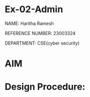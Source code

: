 # Ex-02-Admin
NAME: Haritha Ramesh

REFERENCE NUMBER: 23003324

DEPARTMENT: CSE(cyber security)

# AIM
# Design Procedure:

